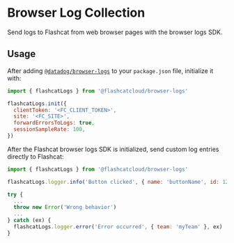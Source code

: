 # Browser Log Collection

Send logs to Flashcat from web browser pages with the browser logs SDK.


## Usage

After adding [`@datadog/browser-logs`][2] to your `package.json` file, initialize it with:

```javascript
import { flashcatLogs } from '@flashcatcloud/browser-logs'

flashcatLogs.init({
  clientToken: '<FC_CLIENT_TOKEN>',
  site: '<FC_SITE>',
  forwardErrorsToLogs: true,
  sessionSampleRate: 100,
})
```

After the Flashcat browser logs SDK is initialized, send custom log entries directly to Flashcat:

```javascript
import { flashcatLogs } from '@flashcatcloud/browser-logs'

flashcatLogs.logger.info('Button clicked', { name: 'buttonName', id: 123 })

try {
  ...
  throw new Error('Wrong behavior')
  ...
} catch (ex) {
  flashcatLogs.logger.error('Error occurred', { team: 'myTeam' }, ex)
}
```

<!-- Note: all URLs should be absolute -->

[2]: https://www.npmjs.com/package/@flashcatcloud/browser-logs
